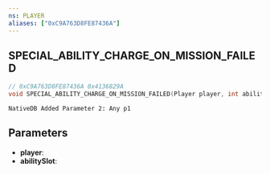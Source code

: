 ```yaml
---
ns: PLAYER
aliases: ["0xC9A763D8FE87436A"]
---
```

## SPECIAL_ABILITY_CHARGE_ON_MISSION_FAILED

```c
// 0xC9A763D8FE87436A 0x4136829A
void SPECIAL_ABILITY_CHARGE_ON_MISSION_FAILED(Player player, int abilitySlot);
```

```
NativeDB Added Parameter 2: Any p1
```

## Parameters
* **player**: 
* **abilitySlot**: 


